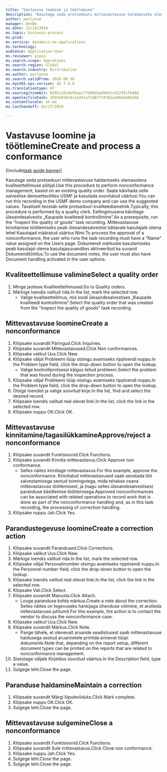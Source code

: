 ```yaml
---
title: "Vastavuse loomine ja töötlemine"
description: "Kasutage seda protseduuri mittevastavuse haldamiseks olemasoleva kvaliteettellimuse põhjal."
author: perlynne
manager: AnnBe
ms.date: 11/14/2016
ms.topic: business-process
ms.prod: 
ms.service: dynamics-ax-applications
ms.technology: 
audience: Application User
ms.reviewer: yuyus
ms.search.scope: Operations
ms.search.region: Global
ms.search.industry: Distribution
ms.author: perlynne
ms.search.validFrom: 2016-06-30
ms.dyn365.ops.version: AX 7.0.0
ms.translationtype: HT
ms.sourcegitcommit: 029511634e56aec7fdd91bad9441cd12951fbd8d
ms.openlocfilehash: 3293e918c6c1e2b1a71d6ff24761a26b83a0616b
ms.contentlocale: et-ee
ms.lasthandoff: 01/17/2018

---
```

# <a name="create-and-process-a-conformance"></a><span data-ttu-id="f3bfc-103">Vastavuse loomine ja töötlemine</span><span class="sxs-lookup"><span data-stu-id="f3bfc-103">Create and process a conformance</span></span>

[!include[task guide banner](../../includes/task-guide-banner.md)]

<span data-ttu-id="f3bfc-104">Kasutage seda protseduuri mittevastavuse haldamiseks olemasoleva kvaliteettellimuse põhjal.</span><span class="sxs-lookup"><span data-stu-id="f3bfc-104">Use this procedure to perform nonconformance management, based on an existing quality order.</span></span> <span data-ttu-id="f3bfc-105">Saate käivitada selle salvestise demoettevõttes USMF ja kasutada soovitatud väärtusi.</span><span class="sxs-lookup"><span data-stu-id="f3bfc-105">You can run this recording in the USMF demo company and can use the suggested values.</span></span> <span data-ttu-id="f3bfc-106">Tavaliselt teostab selle protseduuri kvaliteediametnik.</span><span class="sxs-lookup"><span data-stu-id="f3bfc-106">Typically, this procedure is performed by a quality clerk.</span></span>  <span data-ttu-id="f3bfc-107">Eeltingimusena käivitage ülesandesalvestis „Kaupade kvaliteedi kontrollimine”.</span><span class="sxs-lookup"><span data-stu-id="f3bfc-107">As a prerequisite, run the “Inspect the quality of goods” task recording.</span></span> <span data-ttu-id="f3bfc-108">Mittevastavuse kinnitamise töötlemiseks peab ülesandesalvestist käitavale kasutajale olema lehel Kasutajad määratud väärtus Nimi.</span><span class="sxs-lookup"><span data-stu-id="f3bfc-108">To process the approval of a nonconformance, the user who runs the task recording must have a “Name” value assigned on the Users page.</span></span> <span data-ttu-id="f3bfc-109">Dokumendi märkuste kasutamiseks peab kasutajal olema kasutajasuvandites aktiveeritud ka suvand Dokumenditöötlus.</span><span class="sxs-lookup"><span data-stu-id="f3bfc-109">To use the document notes, the user must also have Document handling activated in the user options.</span></span>


## <a name="select-a-quality-order"></a><span data-ttu-id="f3bfc-110">Kvaliteettellimuse valimine</span><span class="sxs-lookup"><span data-stu-id="f3bfc-110">Select a quality order</span></span>
1. <span data-ttu-id="f3bfc-111">Minge jaotisse Kvaliteettellimused.</span><span class="sxs-lookup"><span data-stu-id="f3bfc-111">Go to Quality orders.</span></span>
2. <span data-ttu-id="f3bfc-112">Märkige loendis valitud rida.</span><span class="sxs-lookup"><span data-stu-id="f3bfc-112">In the list, mark the selected row.</span></span>
    * <span data-ttu-id="f3bfc-113">Valige kvaliteettellimus, mis loodi ülesandesalvestises „Kaupade kvaliteedi kontrollimine”.</span><span class="sxs-lookup"><span data-stu-id="f3bfc-113">Select the quality order that was created from the "Inspect the quality of goods" task recording.</span></span>  

## <a name="create-a-nonconformance"></a><span data-ttu-id="f3bfc-114">Mittevastavuse loomine</span><span class="sxs-lookup"><span data-stu-id="f3bfc-114">Create a nonconformance</span></span>
1. <span data-ttu-id="f3bfc-115">Klõpsake suvandit Päringud.</span><span class="sxs-lookup"><span data-stu-id="f3bfc-115">Click Inquiries.</span></span>
2. <span data-ttu-id="f3bfc-116">Klõpsake suvandit Mittevastavused.</span><span class="sxs-lookup"><span data-stu-id="f3bfc-116">Click Non conformances.</span></span>
3. <span data-ttu-id="f3bfc-117">Klõpsake valikut Uus.</span><span class="sxs-lookup"><span data-stu-id="f3bfc-117">Click New.</span></span>
4. <span data-ttu-id="f3bfc-118">Klõpsake väljal Probleemi tüüp otsingu avamiseks ripploendi nuppu.</span><span class="sxs-lookup"><span data-stu-id="f3bfc-118">In the Problem type field, click the drop-down button to open the lookup.</span></span>
    * <span data-ttu-id="f3bfc-119">Valige kontrolliprotsessi käigus leitud probleem.</span><span class="sxs-lookup"><span data-stu-id="f3bfc-119">Select the problem that was found during the inspection process.</span></span>  
5. <span data-ttu-id="f3bfc-120">Klõpsake väljal Probleemi tüüp otsingu avamiseks ripploendi nuppu.</span><span class="sxs-lookup"><span data-stu-id="f3bfc-120">In the Problem type field, click the drop-down button to open the lookup.</span></span>
6. <span data-ttu-id="f3bfc-121">Otsige loendist ja valige soovitud kirje.</span><span class="sxs-lookup"><span data-stu-id="f3bfc-121">In the list, find and select the desired record.</span></span>
7. <span data-ttu-id="f3bfc-122">Klõpsake loendis valitud real olevat linki.</span><span class="sxs-lookup"><span data-stu-id="f3bfc-122">In the list, click the link in the selected row.</span></span>
8. <span data-ttu-id="f3bfc-123">Klõpsake nuppu OK.</span><span class="sxs-lookup"><span data-stu-id="f3bfc-123">Click OK.</span></span>

## <a name="approvereject-a-nonconformance"></a><span data-ttu-id="f3bfc-124">Mittevastavuse kinnitamine/tagasilükkamine</span><span class="sxs-lookup"><span data-stu-id="f3bfc-124">Approve/reject a nonconformance</span></span>
1. <span data-ttu-id="f3bfc-125">Klõpsake suvandit Funktsioonid.</span><span class="sxs-lookup"><span data-stu-id="f3bfc-125">Click Functions.</span></span>
2. <span data-ttu-id="f3bfc-126">Klõpsake suvandit Kinnita mittevastavus.</span><span class="sxs-lookup"><span data-stu-id="f3bfc-126">Click Approve non conformance.</span></span>
    * <span data-ttu-id="f3bfc-127">Selles näites kinnitage mittevastavus.</span><span class="sxs-lookup"><span data-stu-id="f3bfc-127">For this example, approve the nonconformance.</span></span> <span data-ttu-id="f3bfc-128">Kinnitatud mittevastavused saab seostada töö salvestamisega seotud toimingutega, mida tehakse osana mittevastavuse töötlemisest, ja (nagu selles ülesandesalvestises) paranduse käsitlemise töötlemisega.</span><span class="sxs-lookup"><span data-stu-id="f3bfc-128">Approved nonconformances can be associated with related operations to record work that is done as part of the nonconformance handling and, as in this task recording, the processing of correction handling.</span></span>  
3. <span data-ttu-id="f3bfc-129">Klõpsake nuppu Jah.</span><span class="sxs-lookup"><span data-stu-id="f3bfc-129">Click Yes.</span></span>

## <a name="create-a-correction-action"></a><span data-ttu-id="f3bfc-130">Parandustegevuse loomine</span><span class="sxs-lookup"><span data-stu-id="f3bfc-130">Create a correction action</span></span>
1. <span data-ttu-id="f3bfc-131">Klõpsake suvandit Parandused.</span><span class="sxs-lookup"><span data-stu-id="f3bfc-131">Click Corrections.</span></span>
2. <span data-ttu-id="f3bfc-132">Klõpsake valikut Uus.</span><span class="sxs-lookup"><span data-stu-id="f3bfc-132">Click New.</span></span>
3. <span data-ttu-id="f3bfc-133">Märkige loendis valitud rida.</span><span class="sxs-lookup"><span data-stu-id="f3bfc-133">In the list, mark the selected row.</span></span>
4. <span data-ttu-id="f3bfc-134">Klõpsake väljal Personalinumber otsingu avamiseks ripploendi nuppu.</span><span class="sxs-lookup"><span data-stu-id="f3bfc-134">In the Personnel number field, click the drop-down button to open the lookup.</span></span>
5. <span data-ttu-id="f3bfc-135">Klõpsake loendis valitud real olevat linki.</span><span class="sxs-lookup"><span data-stu-id="f3bfc-135">In the list, click the link in the selected row.</span></span>
6. <span data-ttu-id="f3bfc-136">Klõpsake Vali.</span><span class="sxs-lookup"><span data-stu-id="f3bfc-136">Click Select.</span></span>
7. <span data-ttu-id="f3bfc-137">Klõpsake suvandit Manusta.</span><span class="sxs-lookup"><span data-stu-id="f3bfc-137">Click Attach.</span></span>
    * <span data-ttu-id="f3bfc-138">Looge paranduse kohta märkus.</span><span class="sxs-lookup"><span data-stu-id="f3bfc-138">Create a note about the correction.</span></span> <span data-ttu-id="f3bfc-139">Selles näites on tegevuseks hankijaga ühenduse võtmine, et arutleda mittevastavuse juhtumit.</span><span class="sxs-lookup"><span data-stu-id="f3bfc-139">For this example, the action is to contact the vendor to discuss the nonconformance case.</span></span>  
8. <span data-ttu-id="f3bfc-140">Klõpsake valikut Uus.</span><span class="sxs-lookup"><span data-stu-id="f3bfc-140">Click New.</span></span>
9. <span data-ttu-id="f3bfc-141">Klõpsake suvandit Märkus.</span><span class="sxs-lookup"><span data-stu-id="f3bfc-141">Click Note.</span></span>
    * <span data-ttu-id="f3bfc-142">Pange tähele, et olenevalt aruande seadistusest saab mittevastavuse haldusega seotud aruannetele printida erinevat tüüpi dokumente.</span><span class="sxs-lookup"><span data-stu-id="f3bfc-142">Note that, depending on the report setup, different document types can be printed on the reports that are related to nonconformance management.</span></span>  
10. <span data-ttu-id="f3bfc-143">Sisestage väljale Kirjeldus soovitud väärtus.</span><span class="sxs-lookup"><span data-stu-id="f3bfc-143">In the Description field, type a value.</span></span>
11. <span data-ttu-id="f3bfc-144">Sulgege leht.</span><span class="sxs-lookup"><span data-stu-id="f3bfc-144">Close the page.</span></span>

## <a name="maintain-a-correction"></a><span data-ttu-id="f3bfc-145">Paranduse haldamine</span><span class="sxs-lookup"><span data-stu-id="f3bfc-145">Maintain a correction</span></span>
1. <span data-ttu-id="f3bfc-146">Klõpsake suvandit Märgi lõpuleviiduks.</span><span class="sxs-lookup"><span data-stu-id="f3bfc-146">Click Mark complete.</span></span>
2. <span data-ttu-id="f3bfc-147">Klõpsake nuppu OK.</span><span class="sxs-lookup"><span data-stu-id="f3bfc-147">Click OK.</span></span>
3. <span data-ttu-id="f3bfc-148">Sulgege leht.</span><span class="sxs-lookup"><span data-stu-id="f3bfc-148">Close the page.</span></span>

## <a name="close-a-nonconformance"></a><span data-ttu-id="f3bfc-149">Mittevastavuse sulgemine</span><span class="sxs-lookup"><span data-stu-id="f3bfc-149">Close a nonconformance</span></span>
1. <span data-ttu-id="f3bfc-150">Klõpsake suvandit Funktsioonid.</span><span class="sxs-lookup"><span data-stu-id="f3bfc-150">Click Functions.</span></span>
2. <span data-ttu-id="f3bfc-151">Klõpsake suvandit Sule mittevastavus.</span><span class="sxs-lookup"><span data-stu-id="f3bfc-151">Click Close non conformance.</span></span>
3. <span data-ttu-id="f3bfc-152">Klõpsake nuppu Jah.</span><span class="sxs-lookup"><span data-stu-id="f3bfc-152">Click Yes.</span></span>
4. <span data-ttu-id="f3bfc-153">Sulgege leht.</span><span class="sxs-lookup"><span data-stu-id="f3bfc-153">Close the page.</span></span>
5. <span data-ttu-id="f3bfc-154">Sulgege leht.</span><span class="sxs-lookup"><span data-stu-id="f3bfc-154">Close the page.</span></span>

